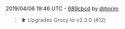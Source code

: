 2019/04/06 19:46 UTC - [689cbcd](https://github.com/hassio-addons/addon-grocy/commit/689cbcd1c30eef315864478f2790a0012f40404d) by [@tjorim](https://github.com/tjorim)
> ⬆️ Upgrades Grocy to v2.3.0 (#12) 

